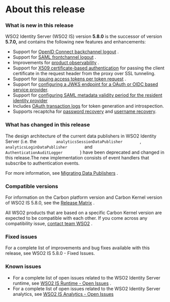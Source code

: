 # About this release

### What is new in this release

WSO2 Identity Server (WSO2 IS) version **5.8.0** is the successor of
version **5.7.0,** and contains the following new features and
enhancements:

-   Support for [OpenID Connect backchannel
    logout](../../using-wso2-identity-server/openid-connect-single-logout) .
-   Support for [SAML frontchannel
    logout](../../tutorials/configuring-SAML-2.0-Web-SSO/) .
-   Improvements for [product
    observability](../../using-wso2-identity-server/working-with-product-observability) .
-   Support for [X509 certificate-based
    authentication](../../connectors/configuring-x509-authenticator-with-ssl-termination)
    for passing the client certificate in the request header from the
    proxy over SSL tunneling.
-   Support for [issuing access tokens per token
    request](../../using-wso2-identity-server/issuing-new-tokens-per-request) .
-   Support for [configuring a JWKS endpoint for a OAuth or OIDC based
    service provider](../../using-wso2-identity-server/private-key-jwt-client-authentication-for-oidc).
-   Support for [configuring SAML metadata validity period for the
    resident identity provider](../../using-wso2-identity-server/adding-and-configuring-an-identity-provider/#exporting-saml2-metadata-of-the-resident-idP)
-   Includes [OAuth transaction logs](../../using-wso2-identity-server/oauth-transaction-logs) for
    token generation and introspection.
-   Supports recaptcha for [password recovery](../../using-wso2-identity-server/configuring-reCaptcha-for-password-recovery) and
    [username recovery](../../using-wso2-identity-server/configuring-reCaptcha-for-username-recovery).

### What has changed in this release

The design architecture of the current data publishers in WSO2 Identity
Server (i.e. the `         analyticsSessionDataPublisher        ` ,
`         analyticsLoginDataPublisher        ` and
`         AuthenticationAuditLogger        ` ) have been deprecated and
changed in this release.The new implementation consists of event
handlers that subscribe to authentication events.

For more information, see [Migrating Data
Publishers](../../using-wso2-identity-server/migrating-data-publishers) .

### Compatible versions

For information on the Carbon platform version and Carbon Kernel version
of WSO2 IS 5.8.0, see the [Release
Matrix](https://wso2.com/products/carbon/release-matrix/) .

All WSO2 products that are based on a specific Carbon Kernel version are
expected to be compatible with each other. If you come across any
compatibility issue, [contact team WSO2](https://wso2.com/contact/) .

### Fixed issues

For a complete list of improvements and bug fixes available with this
release, see WSO2 IS 5.8.0 - Fixed Issues.

### Known issues

-   For a complete list of open issues related to the WSO2 Identity
    Server runtime, see [WSO2 IS Runtime - Open
    Issues](https://github.com/wso2/product-is/issues) .
-   For a complete list of open issues related to the WSO2 Identity
    Server analytics, see [WSO2 IS Analytics - Open
    Issues](https://github.com/wso2/analytics-is/issues)
